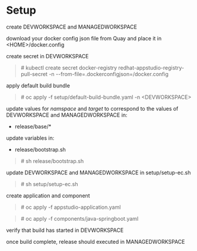 # Setup

create DEVWORKSPACE and MANAGEDWORKSPACE

download your docker config json file from Quay and place it in \<HOME\>/docker.config

create secret in DEVWORKSPACE

> \# kubectl create secret docker-registry redhat-appstudio-registry-pull-secret -n <DEVWORKSPACE> --from-file=.dockerconfigjson=<HOME>/docker.config

apply default build bundle

> \# oc apply -f setup/default-build-bundle.yaml -n \<DEVWORKSPACE\>

update values for *namspace* and *target* to correspond to the values of DEVWORKSPACE and MANAGEDWORKSPACE in:

* release/base/*

update variables in: 

* release/bootstrap.sh

> \# sh release/bootstrap.sh

update DEVWORKSPACE and MANAGEDWORKSPACE in setup/setup-ec.sh

> \# sh setup/setup-ec.sh

create application and component

> \# oc apply -f appstudio-application.yaml

> \# oc apply -f components/java-springboot.yaml

verify that build has started in DEVWORKSPACE

once build complete, release should executed in MANAGEDWORKSPACE
